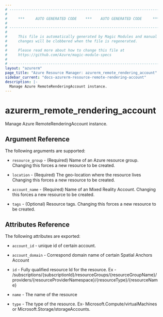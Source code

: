 ```yaml
---
# ----------------------------------------------------------------------------
#
#     ***     AUTO GENERATED CODE    ***    AUTO GENERATED CODE     ***
#
# ----------------------------------------------------------------------------
#
#     This file is automatically generated by Magic Modules and manual
#     changes will be clobbered when the file is regenerated.
#
#     Please read more about how to change this file at
#     https://github.com/Azure/magic-module-specs
#
# ----------------------------------------------------------------------------
layout: "azurerm"
page_title: "Azure Resource Manager: azurerm_remote_rendering_account"
sidebar_current: "docs-azurerm-resource-remote-rendering-account"
description: |-
  Manage Azure RemoteRenderingAccount instance.
---
```


# azurerm_remote_rendering_account

Manage Azure RemoteRenderingAccount instance.


## Argument Reference

The following arguments are supported:

* `resource_group` - (Required) Name of an Azure resource group. Changing this forces a new resource to be created.

* `location` - (Required) The geo-location where the resource lives Changing this forces a new resource to be created.

* `account_name` - (Required) Name of an Mixed Reality Account. Changing this forces a new resource to be created.

* `tags` - (Optional) Resource tags. Changing this forces a new resource to be created.

## Attributes Reference

The following attributes are exported:

* `account_id` - unique id of certain account.

* `account_domain` - Correspond domain name of certain Spatial Anchors Account

* `id` - Fully qualified resource Id for the resource. Ex - /subscriptions/{subscriptionId}/resourceGroups/{resourceGroupName}/providers/{resourceProviderNamespace}/{resourceType}/{resourceName}

* `name` - The name of the resource

* `type` - The type of the resource. Ex- Microsoft.Compute/virtualMachines or Microsoft.Storage/storageAccounts.
